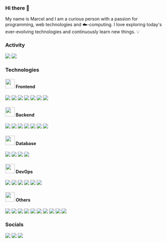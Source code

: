 ### Hi there 👋

My name is Marcel and I am a curious person with a passion for programming, web technologies and ☁️-computing. I love exploring today's ever-evolving technologies and continuously learn new things. 💡

### Activity

<img src="https://github-readme-stats.vercel.app/api?username=marcelreppi&show_icons=true"></img>
<img src="https://github-readme-stats.vercel.app/api/top-langs/?username=marcelreppi&langs_count=8&layout=compact"></img>

### Technologies

#### <img src="https://icon-library.com/images/frontend-icon/frontend-icon-4.jpg" width="30" height="30"></img> Frontend

<img src="https://img.shields.io/badge/HTML5-E34F26?style=for-the-badge&logo=html5&logoColor=white"></img>
<img src="https://img.shields.io/badge/JavaScript-F7DF1E?style=for-the-badge&logo=javascript&logoColor=black"></img>
<img src="https://img.shields.io/badge/CSS-239120?&style=for-the-badge&logo=css3&logoColor=white"></img>
<img src="https://img.shields.io/badge/React-20232A?style=for-the-badge&logo=react&logoColor=61DAFB"></img>
<img src="https://img.shields.io/badge/Vue.js-35495E?style=for-the-badge&logo=vue.js&logoColor=4FC08D"></img>
<img src="https://img.shields.io/badge/Tailwind_CSS-38B2AC?style=for-the-badge&logo=tailwind-css&logoColor=white"></img>
<img src="https://img.shields.io/badge/styled--components-DB7093?style=for-the-badge&logo=styled-components&logoColor=white"></img>

#### <img src="https://www.freeiconspng.com/thumbs/server-icons/virtual-server-icon-7.png" width="30" height="30"></img> Backend

<img src="https://img.shields.io/badge/Node.js-43853D?style=for-the-badge&logo=node.js&logoColor=white"></img>
<img src="https://img.shields.io/badge/Express.js-404D59?style=for-the-badge"></img>
<img src="https://img.shields.io/badge/TypeScript-007ACC?style=for-the-badge&logo=typescript&logoColor=white"></img>
<img src="https://img.shields.io/badge/Kotlin-0095D5?&style=for-the-badge&logo=kotlin&logoColor=white"></img>
<img src="https://img.shields.io/badge/Java-ED8B00?style=for-the-badge&logo=java&logoColor=white"></img>
<img src="https://img.shields.io/badge/Spring-6DB33F?style=for-the-badge&logo=spring&logoColor=white"></img>
<img src="https://img.shields.io/badge/Python-3776AB?style=for-the-badge&logo=python&logoColor=white"></img>

#### <img src="https://icons.iconarchive.com/icons/paomedia/small-n-flat/512/database-icon.png" width="30" height="30"></img> Database

<img src="https://img.shields.io/badge/PostgreSQL-316192?style=for-the-badge&logo=postgresql&logoColor=white"></img>
<img src="https://img.shields.io/badge/MongoDB-4EA94B?style=for-the-badge&logo=mongodb&logoColor=white"></img>
<img src="https://img.shields.io/badge/rabbitmq-%23FF6600.svg?&style=for-the-badge&logo=rabbitmq&logoColor=white"></img>
<img src="https://img.shields.io/badge/redis-%23DD0031.svg?&style=for-the-badge&logo=redis&logoColor=white"></img>


#### <img src="https://camo.githubusercontent.com/00fb49207c1b9435643deef24979f90828395cd6c7657ef89a645aab716829f6/68747470733a2f2f63646e2e776f6c66736f6674776172652e636f6d2f6173736574732f696d616765732f6769746875622f6f7267616e69736174696f6e732f63696364746f6f6c626f782f626c61636b2d616e642d77686974652d636972636c652d3235362e706e67" width="30" height="30"></img> DevOps

<img src="https://img.shields.io/badge/Netlify-00C7B7?style=for-the-badge&logo=netlify&logoColor=white"></img>
<img src="https://img.shields.io/badge/Heroku-430098?style=for-the-badge&logo=heroku&logoColor=white"></img>
<img src="https://img.shields.io/badge/Amazon_AWS-FF9900?style=for-the-badge&logo=amazonaws&logoColor=white"></img>
<img src="https://img.shields.io/badge/GitHub_Actions-2088FF?style=for-the-badge&logo=github-actions&logoColor=white"></img>
<img src="https://img.shields.io/badge/Vercel-000000?style=for-the-badge&logo=vercel&logoColor=white"></img>
<img src="https://img.shields.io/badge/Jenkins-D24939?style=for-the-badge&logo=Jenkins&logoColor=white"></img>

#### <img src="https://icon-library.com/images/lightning-icon-transparent/lightning-icon-transparent-26.jpg" width="30" height="30"></div> Others

<img src="https://img.shields.io/badge/Visual_Studio_Code-0078D4?style=for-the-badge&logo=visual%20studio%20code&logoColor=white"></img>
<img src="https://img.shields.io/badge/IntelliJ_IDEA-000000.svg?style=for-the-badge&logo=intellij-idea&logoColor=white"></img>
<img src="https://img.shields.io/badge/Jest-323330?style=for-the-badge&logo=Jest&logoColor=white"></img>
<img src="https://img.shields.io/badge/eslint-3A33D1?style=for-the-badge&logo=eslint&logoColor=white"></img>
<img src="https://img.shields.io/badge/prettier-1A2C34?style=for-the-badge&logo=prettier&logoColor=F7BA3E"></img>
<img src="https://img.shields.io/badge/Notion-000000?style=for-the-badge&logo=notion&logoColor=white"></img>
<img src="https://img.shields.io/badge/Jira-0052CC?style=for-the-badge&logo=Jira&logoColor=white"></img>
<img src="https://img.shields.io/badge/GIT-E44C30?style=for-the-badge&logo=git&logoColor=white"></img>
<img src="https://img.shields.io/badge/Markdown-000000?style=for-the-badge&logo=markdown&logoColor=white"></img>
<img src="https://img.shields.io/badge/Figma-F24E1E?style=for-the-badge&logo=figma&logoColor=white"></img>


### Socials

<a target="_blank" rel="noopener noreferrer" href="https://reppenhagen.space"><img src="https://img.shields.io/badge/website-000000?style=for-the-badge&logo=About.me&logoColor=white"></img></a>
<a target="_blank" rel="noopener noreferrer" href="https://twitter.com/marcelreppi"><img src="https://img.shields.io/badge/Twitter-1DA1F2?style=for-the-badge&logo=twitter&logoColor=white"></img></a>
<a target="_blank" rel="noopener noreferrer" href="https://linkedin.com/in/marcelreppi"><img src="https://img.shields.io/badge/LinkedIn-0077B5?style=for-the-badge&logo=linkedin&logoColor=white"></img></a>
